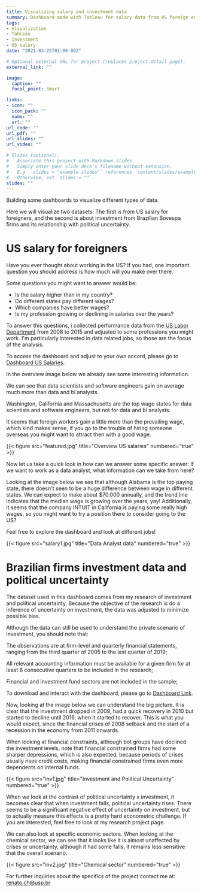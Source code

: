 ```yaml
---
title: Visualizing salary and investment data
summary: Dashboard made with Tableau for salary data from US foreign employees and investment data from Brazilian Bovespa firms
tags:
- Visualization
- Tableau
- Investment
- US salary
date: "2021-03-25T01:00:00Z"

# Optional external URL for project (replaces project detail page).
external_link: ""

image:
  caption: ""
  focal_point: Smart

links:
- icon: ""
  icon_pack: ""
  name: ""
  url: ""
url_code: ""
url_pdf: ""
url_slides: ""
url_video: ""

# Slides (optional).
#   Associate this project with Markdown slides.
#   Simply enter your slide deck's filename without extension.
#   E.g. `slides = "example-slides"` references `content/slides/example-slides.md`.
#   Otherwise, set `slides = ""`.
slides: ""
---
```

Building some dashboards to visualize different types of data. 

Here we will visualize two datasets: The first is from US salary for foreigners, and the second is about investment from Brazilian Bovespa firms and its relationship with political uncertainty.



# US salary for foreigners

Have you ever thought about working in the US? If you had, one important question you should address is how much will you make over there. 

Some questions you might want to answer would be:

- Is the salary higher than in my country? 
- Do different states pay different wages?
- Which companies have better wages?
- Is my profession growing or declining in salaries over the years?

To answer this questions, i collected performance data from the [US Labor Department](https://www.dol.gov/agencies/eta/foreign-labor/performance) from 2008 to 2015 and adjusted to some professions you might work. I'm particularly interested in data related jobs, so those are the focus of the analysis.



To access the dashboard and adjust to your own accord, please go to [Dashboard US Salaries](https://public.tableau.com/profile/renato.chavez#!/vizhome/Modified_us_salary4/Dashboard2).



In the overview image below we already see some interesting information. 

We can see that data scientists and software engineers gain on average much more than data and bi analysts. 

Washington, California and Massachusetts are the  top wage states for data scientists and software engineers, but not for data and bi analysts.

It seems that foreign workers gain a little more than the prevailing wage, which kind makes sense, if you go to the trouble of hiring someone overseas you might want to attract then with a good wage.

{{< figure src="featured.jpg" title="Overview US salaries" numbered="true" >}}



Now let us take a quick look in how can we answer some specific answer: If we want to work as a data analyst, what information can we take from here?

Looking at the image below we see that although Alabama is the top paying state, there doesn't seen to be a huge difference between wage in different states. We can expect to make about $70.000 annually, and the trend line indicates that the median wage is growing over the years, yay! Additionally, it seems that the company INTUIT in California is paying some really high wages, so you might want to try a position there to consider going to the US? 


Feel free to explore the dashboard and look at different jobs! 

{{< figure src="salary1.jpg" title="Data Analyst data" numbered="true" >}}



# Brazilian firms investment data and political uncertainty

The dataset used in this dashboard comes from my research of investment and political uncertainty. Because the objective of the research is do a inference of uncertainty on investment, the data was adjusted to minimize possible bias. 

Although the data can still be used to understand the private scenario of investment, you should note that:

The observations are at firm-level and quarterly financial statements, ranging from the third quarter of 2005 to the last quarter of 2019;

All relevant accounting information must be available for a given firm for at least 8 consecutive quarters to be included in the research;

Financial and investment fund sectors are not included in the sample;

To download and interact with the dashboard, please go to [Dashboard Link](https://public.tableau.com/profile/renato.chavez#!/vizhome/Investimentoeincertezapoltica/Dashboard1).

Now, looking at the image below we can understand the big picture. It is clear that the investment dropped in 2009, had a quick recovery in 2010 but started to decline until 2016, when it started to recover. This is what you would expect, since the financial crises of 2008 setback and the start of a recession in the economy from 2011 onwards.

When looking at financial constraints, although bot groups have declined the investment levels, note that financial constrained firms had some sharper depressions, which is also expected, because periods of crises usually rises credit costs, making financial constrained firms even more dependents on internal funds.

{{< figure src="inv1.jpg" title="Investment and Political Uncertainty" numbered="true" >}}

When we look at the contrast of political uncertainty x investment, it becomes clear that when investment falls, political uncertainty rises. There seems to be a significant negative effect of uncertainty on investment, but to actually measure this effects is a pretty hard econometric challenge. If you are interested, feel free to look at my research project page.



We can also look at specific economic sectors. When looking at the chemical sector,  we can see that it looks like it is almost unaffected by crises or uncertainty, although it had some falls, it remains less sensitive that the overall scenario.

{{< figure src="inv2.jpg" title="Chemical sector" numbered="true" >}}



For further inquiries about the specifics of the project contact me at: renato.ch@usp.br




